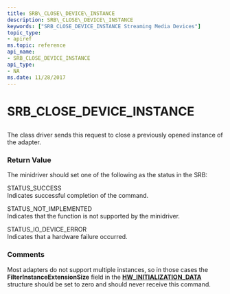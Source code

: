 ```yaml
---
title: SRB\_CLOSE\_DEVICE\_INSTANCE
description: SRB\_CLOSE\_DEVICE\_INSTANCE
keywords: ["SRB_CLOSE_DEVICE_INSTANCE Streaming Media Devices"]
topic_type:
- apiref
ms.topic: reference
api_name:
- SRB_CLOSE_DEVICE_INSTANCE
api_type:
- NA
ms.date: 11/28/2017
---
```


# SRB\_CLOSE\_DEVICE\_INSTANCE


## <span id="ddk_srb_close_device_instance_ks"></span><span id="DDK_SRB_CLOSE_DEVICE_INSTANCE_KS"></span>


The class driver sends this request to close a previously opened instance of the adapter.

### <span id="return_value"></span><span id="RETURN_VALUE"></span>Return Value

The minidriver should set one of the following as the status in the SRB:

<span id="STATUS_SUCCESS"></span><span id="status_success"></span>STATUS\_SUCCESS  
Indicates successful completion of the command.

<span id="STATUS_NOT_IMPLEMENTED"></span><span id="status_not_implemented"></span>STATUS\_NOT\_IMPLEMENTED  
Indicates that the function is not supported by the minidriver.

<span id="STATUS_IO_DEVICE_ERROR"></span><span id="status_io_device_error"></span>STATUS\_IO\_DEVICE\_ERROR  
Indicates that a hardware failure occurred.

### Comments

Most adapters do not support multiple instances, so in those cases the **FilterInstanceExtensionSize** field in the [**HW\_INITIALIZATION\_DATA**](/windows-hardware/drivers/ddi/strmini/ns-strmini-_hw_initialization_data) structure should be set to zero and should never receive this command.

 

